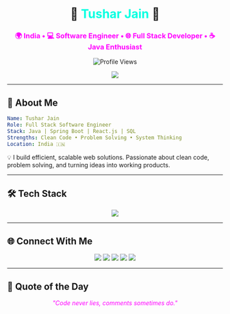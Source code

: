 
<h1 align="center">🚀 <span style="color:#00ffe1;">Tushar Jain</span> 🚀</h1>
<h3 align="center" style="color:#ff00ff;">
🌍 India • 💻 Software Engineer • 🌐 Full Stack Developer • ☕ Java Enthusiast
</h3>

<p align="center">
  <img src="https://komarev.com/ghpvc/?username=tusharjain5&label=Profile+Views&color=00ffe1&style=flat" alt="Profile Views" />
</p>

<p align="center">
  <img src="https://readme-typing-svg.herokuapp.com?font=Fira+Code&size=24&duration=3000&pause=1000&color=00FFE1&center=true&vCenter=true&width=600&lines=Hey,+I'm+Tushar!;Code+🧠,+Debug+🛠️,+Repeat+🔁;Java+%7C+Spring+Boot+%7C+React.js+%7C+SQL;" />
</p>

---

## 🧠 About Me

```yaml
Name: Tushar Jain
Role: Full Stack Software Engineer
Stack: Java | Spring Boot | React.js | SQL
Strengths: Clean Code • Problem Solving • System Thinking
Location: India 🇮🇳
```

💡 I build efficient, scalable web solutions. Passionate about clean code, problem solving, and turning ideas into working products.

---

## 🛠️ Tech Stack

<p align="center">
  <img src="https://skillicons.dev/icons?i=java,spring,react,javascript,html,css,mysql,git,github&theme=light" />
</p>

---

## 🌐 Connect With Me

<p align="center">
  <a href="mailto:jaint8648@gmail.com"><img src="https://img.shields.io/badge/Gmail-00ffe1?style=for-the-badge&logo=gmail&logoColor=black" /></a>
  <a href="https://x.com/tusharjain55"><img src="https://img.shields.io/badge/X-00ffe1?style=for-the-badge&logo=twitter&logoColor=black" /></a>
  <a href="https://linkedin.com/in/tushar-jain-ba89b41b1"><img src="https://img.shields.io/badge/LinkedIn-ff00ff?style=for-the-badge&logo=linkedin&logoColor=black" /></a>
  <a href="https://leetcode.com/u/jaint8648/"><img src="https://img.shields.io/badge/LeetCode-00ffe1?style=for-the-badge&logo=leetcode&logoColor=black" /></a>
  <a href="https://www.geeksforgeeks.org/user/tusharjain55/"><img src="https://img.shields.io/badge/GeeksforGeeks-ff00ff?style=for-the-badge&logo=geeksforgeeks&logoColor=black" /></a>
</p>

---

## 💬 Quote of the Day

<p align="center">
  <i style="color:#ff00ff;">"Code never lies, comments sometimes do."</i>
</p>
